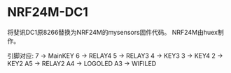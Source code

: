 # NRF24M-DC1
将斐讯DC1原8266替换为NRF24M的mysensors固件代码。
NRF24M由huex制作。

引脚对应:
7 -> MainKEY
6 -> RELAY4
5 -> RELAY3
4 -> KEY3
3 -> KEY4
2 -> KEY2
A5 -> RELAY2
A4 -> LOGOLED
A3 -> WIFILED
